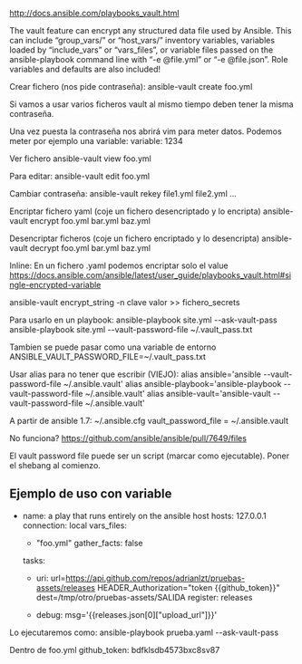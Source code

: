 http://docs.ansible.com/playbooks_vault.html

The vault feature can encrypt any structured data file used by Ansible. This can include “group_vars/” or “host_vars/” inventory variables, variables loaded by “include_vars” or “vars_files”, or variable files passed on the ansible-playbook command line with “-e @file.yml” or “-e @file.json”. Role variables and defaults are also included!

Crear fichero (nos pide contraseña):
ansible-vault create foo.yml

Si vamos a usar varios ficheros vault al mismo tiempo deben tener la misma contraseña.

Una vez puesta la contraseña nos abrirá vim para meter datos.
Podemos meter por ejemplo una variable:
variable: 1234

Ver fichero
ansible-vault view foo.yml

Para editar:
ansible-vault edit foo.yml

Cambiar contraseña:
ansible-vault rekey file1.yml file2.yml ...

Encriptar fichero yaml (coje un fichero desencriptado y lo encripta)
ansible-vault encrypt foo.yml bar.yml baz.yml

Desencriptar ficheros (coje un fichero encriptado y lo desencripta)
ansible-vault decrypt foo.yml bar.yml baz.yml

Inline:
En un fichero .yaml podemos encriptar solo el value
https://docs.ansible.com/ansible/latest/user_guide/playbooks_vault.html#single-encrypted-variable

ansible-vault encrypt_string -n clave valor >> fichero_secrets




Para usarlo en un playbook:
ansible-playbook site.yml --ask-vault-pass
ansible-playbook site.yml --vault-password-file ~/.vault_pass.txt

Tambien se puede pasar como una variable de entorno
ANSIBLE_VAULT_PASSWORD_FILE=~/.vault_pass.txt

Usar alias para no tener que escribir (VIEJO):
alias ansible='ansible --vault-password-file ~/.ansible.vault'
alias ansible-playbook='ansible-playbook --vault-password-file ~/.ansible.vault'
alias ansible-vault='ansible-vault --vault-password-file ~/.ansible.vault'

A partir de ansible 1.7:
~/.ansible.cfg
vault_password_file = ~/.ansible.vault

No funciona? https://github.com/ansible/ansible/pull/7649/files


El vault password file puede ser un script (marcar como ejecutable).
Poner el shebang al comienzo.


## Ejemplo de uso con variable ##
- name: a play that runs entirely on the ansible host
  hosts: 127.0.0.1
  connection: local
  vars_files:
   - "foo.yml"
  gather_facts: false

  tasks:
  - uri: url=https://api.github.com/repos/adrianlzt/pruebas-assets/releases
         HEADER_Authorization="token {{github_token}}"
         dest=/tmp/otro/pruebas-assets/SALIDA
    register: releases

  - debug: msg='{{releases.json[0]["upload_url"]}}'

Lo ejecutaremos como:
ansible-playbook prueba.yaml --ask-vault-pass

Dentro de foo.yml
github_token: bdfklsdb4573bxc8sv87

